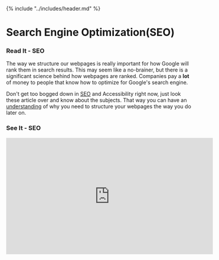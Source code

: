 {% include "../includes/header.md" %}

# Search Engine Optimization(SEO)

### Read It - SEO
<!-- Give them our writing of the subject then link to a few articles: Medium, Wikipedia, CSS-Tricks, W3S, MozillaDev, etc... that help give more perspective on the subject  -->
The way we structure our webpages is really important for how Google will rank them in search results. This may seem like a no-brainer, but there is a significant science behind how webpages are ranked. Companies pay a **lot** of money to people that know how to optimize for Google's search engine.

Don't get too bogged down in [SEO](https://searchenginewatch.com/2016/01/21/seo-basics-22-essentials-you-need-for-optimizing-your-site/) and Accessibility right now, just look these article over and know about the subjects. That way you can have an [understanding](https://blog.alexa.com/semantic-seo-how-to-change-your-game-to-win-in-search/) of why you need to structure your webpages the way you do later on.

### See It - SEO
<!-- Can be a video on youTube as long as it doesn't go to another code school. Eventually all video content should come from ACA. -->
<iframe width="560" height="315" src="https://www.youtube.com/embed/81WeOXS0vfs" frameborder="0" allow="autoplay; encrypted-media" allowfullscreen></iframe>